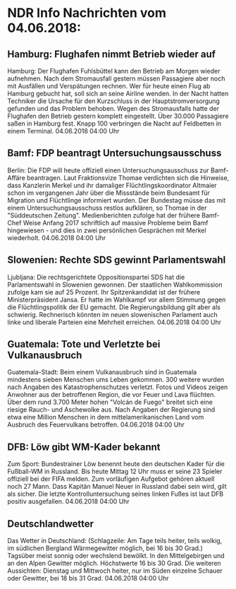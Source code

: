 # NDR Info Nachrichten vom 04.06.2018:


## Hamburg: Flughafen nimmt Betrieb wieder auf
Hamburg: Der Flughafen Fuhlsbüttel kann den Betrieb am Morgen wieder aufnehmen. Nach dem Stromausfall gestern müssen Passagiere aber noch mit Ausfällen und Verspätungen rechnen. Wer für heute einen Flug ab Hamburg gebucht hat, soll sich an seine Airline wenden. In der Nacht hatten Techniker die Ursache für den Kurzschluss in der Hauptstromversorgung gefunden und das Problem behoben. Wegen des Stromausfalls hatte der Flughafen den Betrieb gestern komplett eingestellt. Über 30.000 Passagiere saßen in Hamburg fest. Knapp 100 verbringen die Nacht auf Feldbetten in einem Terminal. 04.06.2018 04:00 Uhr 

## Bamf: FDP beantragt Untersuchungsausschuss
Berlin: Die FDP will heute offiziell einen Untersuchungsausschuss zur Bamf-Affäre beantragen. Laut Fraktionsvize Thomae verdichten sich die Hinweise, dass Kanzlerin Merkel und ihr damaliger Flüchtlingskoordinator Altmaier schon im vergangenen Jahr über die Missstände beim Bundesamt für Migration und Flüchtlinge informiert wurden. Der Bundestag müsse das mit einem Untersuchungsausschuss restlos aufklären, so Thomae in der "Süddeutschen Zeitung". Medienberichten zufolge hat der frühere Bamf-Chef Weise Anfang 2017 schriftlich auf massive Probleme beim Bamf hingewiesen - und dies in zwei persönlichen Gesprächen mit Merkel wiederholt. 04.06.2018 04:00 Uhr 

## Slowenien: Rechte SDS gewinnt Parlamentswahl
Ljubljana: Die rechtsgerichtete Oppositionspartei SDS hat die Parlamentswahl in Slowenien gewonnen. Der staatlichen Wahlkommission zufolge kam sie auf 25 Prozent. Ihr Spitzenkandidat ist der frühere Ministerpräsident Jansa. Er hatte im Wahlkampf vor allem Stimmung gegen die Flüchtlingspolitik der EU gemacht. Die Regierungsbildung gilt aber als schwierig. Rechnerisch könnten im neuen slowenischen Parlament auch linke und liberale Parteien eine Mehrheit erreichen. 04.06.2018 04:00 Uhr 

## Guatemala: Tote und Verletzte bei Vulkanausbruch
Guatemala-Stadt: Beim einem Vulkanausbruch sind in Guatemala mindestens sieben Menschen ums Leben gekommen. 300 weitere wurden nach Angaben des Katastrophenschutzes verletzt. Fotos und Videos zeigen Anwohner aus der betroffenen Region, die vor Feuer und Lava flüchten. Über dem rund 3.700 Meter hohen "Volcán de Fuego" breitet sich eine riesige Rauch- und Aschewolke aus. Nach Angaben der Regierung sind etwa eine Million Menschen in dem mittelamerikanischen Land vom Ausbruch des Feuervulkans betroffen. 04.06.2018 04:00 Uhr 

## DFB: Löw gibt WM-Kader bekannt
Zum Sport: Bundestrainer Löw benennt heute den deutschen Kader für die Fußball-WM in Russland. Bis heute Mittag 12 Uhr muss er seine 23 Spieler offiziell bei der FIFA melden. Zum vorläufigen Aufgebot gehören aktuell noch 27 Mann. Dass Kapitän Manuel Neuer in Russland dabei sein wird, gilt als sicher. Die letzte Kontrolluntersuchung seines linken Fußes ist laut DFB positiv ausgefallen. 04.06.2018 04:00 Uhr 

## Deutschlandwetter
Das Wetter in Deutschland:
(Schlagzeile: Am Tage teils heiter, teils wolkig, im südlichen Bergland Wärmegewitter möglich, bei 16 bis 30 Grad.) Tagsüber meist sonnig oder wechslend bewölkt. In den Mittelgebirgen und an den Alpen Gewitter möglich. Höchstwerte 16 bis 30 Grad. Die weiteren Aussichten:
Dienstag und Mittwoch heiter, nur im Süden einzelne Schauer oder Gewitter, bei 18 bis 31 Grad. 04.06.2018 04:00 Uhr 

